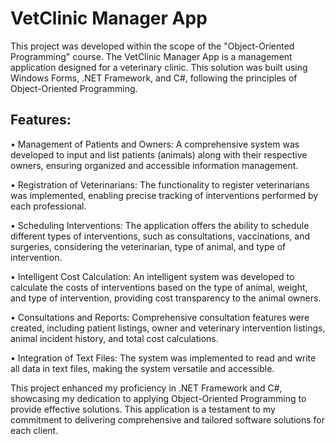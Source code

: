 # VetClinic Manager App

This project was developed within the scope of the "Object-Oriented Programming" course. The VetClinic Manager App is a management application designed for a veterinary clinic. This solution was built using Windows Forms, .NET Framework, and C#, following the principles of Object-Oriented Programming.

## Features:

• Management of Patients and Owners: A comprehensive system was developed to input and list patients (animals) along with their respective owners, ensuring organized and accessible information management.

• Registration of Veterinarians: The functionality to register veterinarians was implemented, enabling precise tracking of interventions performed by each professional.

• Scheduling Interventions: The application offers the ability to schedule different types of interventions, such as consultations, vaccinations, and surgeries, considering the veterinarian, type of animal, and type of intervention.

• Intelligent Cost Calculation: An intelligent system was developed to calculate the costs of interventions based on the type of animal, weight, and type of intervention, providing cost transparency to the animal owners.

• Consultations and Reports: Comprehensive consultation features were created, including patient listings, owner and veterinary intervention listings, animal incident history, and total cost calculations.

• Integration of Text Files: The system was implemented to read and write all data in text files, making the system versatile and accessible.

This project enhanced my proficiency in .NET Framework and C#, showcasing my dedication to applying Object-Oriented Programming to provide effective solutions. This application is a testament to my commitment to delivering comprehensive and tailored software solutions for each client.
